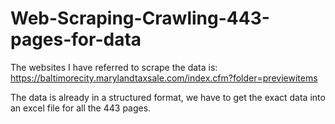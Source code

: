 # Web-Scraping-Crawling-443-pages-for-data

The websites I have referred to scrape the data is:
https://baltimorecity.marylandtaxsale.com/index.cfm?folder=previewitems

The data is already in a structured format, we have to get the exact data into an excel file for all the 443 pages.
